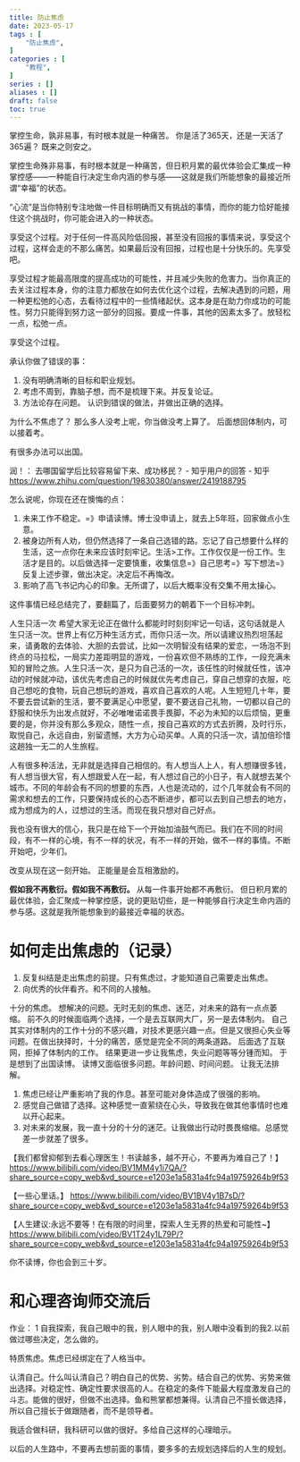 ```yaml
---
title: 防止焦虑
date: 2023-05-17
tags : [
	"防止焦虑",
]
categories : [
	"教程",
]
series : []
aliases : []
draft: false
toc: true
---
```


掌控生命，孰非易事，有时根本就是一种痛苦。
你是活了365天，还是一天活了365遍？
既来之则安之。

掌控生命殊非易事，有时根本就是一种痛苦，但日积月累的最优体验会汇集成一种掌控感——一种能自行决定生命内涵的参与感——这就是我们所能想象的最接近所谓“幸福”的状态。

“心流”是当你特别专注地做一件目标明确而又有挑战的事情，而你的能力恰好能接住这个挑战时，你可能会进入的一种状态。

享受这个过程。对于任何一件高风险低回报，甚至没有回报的事情来说，享受这个过程，这样会走的不那么痛苦。如果最后没有回报，过程也是十分快乐的。先享受吧。

享受过程才能最高限度的提高成功的可能性，并且减少失败的危害力。当你真正的去关注过程本身，你的注意力都放在如何去优化这个过程，去解决遇到的问题，用一种更松弛的心态，去看待过程中的一些情绪起伏。这本身是在助力你成功的可能性。努力只能得到努力这一部分的回报。要成一件事，其他的因素太多了。放轻松一点，松弛一点。

享受这个过程。

承认你做了错误的事：
1. 没有明确清晰的目标和职业规划。
2. 考虑不周到，靠脑子想，而不是梳理下来。并反复论证。
3. 方法论存在问题。
认识到错误的做法，并做出正确的选择。

为什么不焦虑了？
那么多人没考上呢，你当做没考上算了。
后面想回体制内，可以接着考。

有很多办法可以出国。

润！：
去哪国留学后比较容易留下来、成功移民？ - 知乎用户的回答 - 知乎 https://www.zhihu.com/question/19830380/answer/2419188795


怎么说呢，你现在还在懊悔的点：
1. 未来工作不稳定。=》申请读博。博士没申请上，就去上5年班，回家做点小生意。
2. 被身边所有人劝，但仍然选择了一条自己选错的路。忘记了自己想要什么样的生活，这一点你在未来应该时刻牢记。生活>工作。工作仅仅是一份工作。生活才是目的。以后做选择一定要慎重，收集信息=》自己思考=》写下想法=》反复上述步骤，做出决定。决定后不再悔改。
3. 影响了高飞书记内心的印象。无所谓了，以后大概率没有交集不用太操心。


这件事情已经总结完了，要翻篇了，后面要努力的朝着下一个目标冲刺。


人生只活一次
希望大家无论正在做什么都能时时刻刻牢记一句话，这句话就是人生只活一次。世界上有亿万种生活方式，而你只活一次。所以请建议热烈坦荡起来，请勇敢的去体验、大胆的去尝试，比如一次明智没有结果的爱恋，一场泡不到终点的马拉松，一局实力差距明显的游戏，一份喜欢但不熟练的工作，一段充满未知的冒险之旅。人生只活一次，是只为自己活的一次，该任性的时候就任性，该冲动的时候就冲动，该优先考虑自己的时候就优先考虑自己，穿自己想穿的衣服，吃自己想吃的食物，玩自己想玩的游戏，喜欢自己喜欢的人呢。人生短短几十年，要不要去尝试新的生活，要不要满足心中愿望，要不要送自己礼物，一切都以自己的舒服和快乐为出发点就好，不必唯唯诺诺畏手畏脚，不必为未知的以后烦恼，更重要的是，你并没有那么多观众，随性一点，按自己喜欢的方式去折腾，及时行乐，取悦自己，永远自由，别留遗憾，大方为心动买单。人真的只活一次，请加倍珍惜这趟独一无二的人生旅程。

人有很多种活法，无非就是选择自己相信的。有人想当人上人，有人想赚很多钱，有人想当很大官，有人想跟爱人在一起，有人想过自己的小日子，有人就想去某个城市。不同的年龄会有不同的想要的东西，人也是流动的，过个几年就会有不同的需求和想去的工作，只要保持成长的心态不断进步，都可以去到自己想去的地方，成为想成为的人，过想过的生活。而现在我只想对自己好点。


我也没有很大的信心，我只是在给下一个开始加油鼓气而已。我们在不同的时间段，有不一样的心境，有不一样的状况，有不一样的开始，做不一样的事情。不断开始吧，少年们。


改变从现在这一刻开始。
正能量是会互相激励的。

**假如我不再敷衍。假如我不再敷衍。**
从每一件事开始都不再敷衍。
但日积月累的最优体验，会汇聚成一种掌控感，说的更贴切些，是一种能够自行决定生命内涵的参与感。这就是我所能想象到的最接近幸福的状态。


# 如何走出焦虑的（记录）
1. 反复纠结是走出焦虑的前提。只有焦虑过，才能知道自己需要走出焦虑。
2. 向优秀的伙伴看齐。和不同的人接触。



十分的焦虑。
想解决的问题。无时无刻的焦虑、迷茫，对未来的路有一点点萎缩。
前不久的时候面临两个选择，一个是去互联网大厂，另一是去体制内。
自己其实对体制内的工作十分的不感兴趣，对技术更感兴趣一点。但是又很担心失业等问题。在做出抉择时，十分的痛苦，感觉是完全不同的两条道路。
后面选了互联网，拒掉了体制内的工作。
结果更进一步让我焦虑，失业问题等等分锺而知。
于是想到了出国读博。
读博又面临很多问题。年龄问题、时间问题。
让我无法排解。

1. 焦虑已经让严重影响了我的作息。甚至可能对身体造成了很强的影响。
3. 感觉自己做错了选择。这种感觉一直萦绕在心头，导致我在做其他事情时也难以开心起来。
4. 对未来的发展，我一直十分的十分的迷茫。让我做出行动时畏畏缩缩。总感觉差一步就差了很多。

【我们都曾抑郁到去看心理医生！书读越多，越不开心，不要再为难自己了！】 https://www.bilibili.com/video/BV1MM4y1i7QA/?share_source=copy_web&vd_source=e1203e1a5831a4fc94a19759264b9f53

【一些心里话。】 https://www.bilibili.com/video/BV1BV4y1B7sD/?share_source=copy_web&vd_source=e1203e1a5831a4fc94a19759264b9f53

【人生建议:永远不要等！在有限的时间里，探索人生无界的热爱和可能性~】 https://www.bilibili.com/video/BV1T24y1L79P/?share_source=copy_web&vd_source=e1203e1a5831a4fc94a19759264b9f53

你不读博，你也会到三十岁。


# 和心理咨询师交流后
作业：
1 自我探索，我自己眼中的我，别人眼中的我，别人眼中没看到的我2.以前做过哪些决定，怎么做的。

特质焦虑。焦虑已经绑定在了人格当中。

认清自己。什么叫认清自己？明白自己的优势、劣势。结合自己的优势、劣势来做出选择。对稳定性、确定性要求很高的人。在稳定的条件下能最大程度激发自己的斗志。能做的很好，但做不出选择。鱼和熊掌都想兼得。认清自己不擅长做选择，所以自己擅长于做跟随者，而不是领导者。

我适合做科研，我科研可以做的很好。多给自己这样的心理暗示。

以后的人生路中，不要再去想前面的事情，要多多的去规划选择后的人生的规划。
